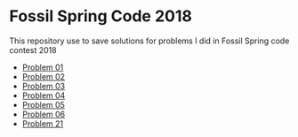 # Fossil Spring Code 2018
This repository use to save solutions for problems I did in Fossil Spring code contest 2018

 * [Problem 01](
      https://github.com/quocdaitrn/fossil-spring-code-2018/blob/master/src/problem01/Problem01.pdf
    )
 * [Problem 02](
      https://github.com/quocdaitrn/fossil-spring-code-2018/blob/master/src/problem02/Problem02.pdf
    )
 * [Problem 03](
       https://github.com/quocdaitrn/fossil-spring-code-2018/blob/master/src/problem03/Problem03.pdf
     )
 * [Problem 04](
       https://github.com/quocdaitrn/fossil-spring-code-2018/blob/master/src/problem04/Problem04.pdf
     )
 * [Problem 05](
       https://github.com/quocdaitrn/fossil-spring-code-2018/blob/master/src/problem05/Problem05.pdf
     )
 * [Problem 06](
       https://github.com/quocdaitrn/fossil-spring-code-2018/blob/master/src/problem06/Problem06.pdf
     )
 * [Problem 21](
       https://github.com/quocdaitrn/fossil-spring-code-2018/blob/master/src/problem21/Problem21.java
     )